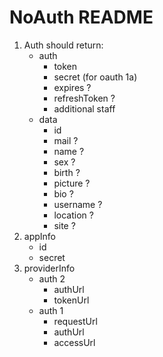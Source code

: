 # NoAuth README

1. Auth should return:
	* auth
		* token
		* secret (for oauth 1a)
		* expires ?
		* refreshToken ?
		* additional staff
	* data
		* id
		* mail ?
		* name ?
		* sex ?
		* birth ?
		* picture ?
		* bio ?
		* username ?
		* location ?
		* site ?
2. appInfo
	* id
	* secret
3. providerInfo
	* auth 2
		* authUrl
		* tokenUrl
	* auth 1
		* requestUrl
		* authUrl
		* accessUrl
